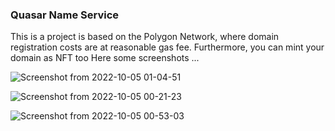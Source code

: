 ### Quasar Name Service
This is a project is based on the Polygon Network, where domain registration costs are at reasonable gas fee. Furthermore, you can mint your domain as NFT too
Here some screenshots ...

![Screenshot from 2022-10-05 01-04-51](https://user-images.githubusercontent.com/73515250/194104653-8063a0ad-7865-43cc-95db-bae6bbddb2ca.png)

![Screenshot from 2022-10-05 00-21-23](https://user-images.githubusercontent.com/73515250/194104460-40433c79-90ed-424a-b339-7dd6632e417c.png)


![Screenshot from 2022-10-05 00-53-03](https://user-images.githubusercontent.com/73515250/194105590-3d38bb24-a5ac-4bb3-8030-d6430f74eef4.png)
